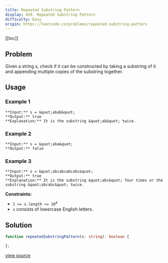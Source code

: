 ```yaml
---
title: Repeated Substring Pattern
display: 459. Repeated Substring Pattern
difficulty: Easy
origin: https://leetcode.cn/problems/repeated-substring-pattern
---
```


[[toc]]

## Problem

Given a string s, check if it can be constructed by taking a substring of it and appending multiple copies of the substring together.

 ## Usage

### Example 1

```
**Input:** s = &quot;abab&quot;
**Output:** true
**Explanation:** It is the substring &quot;ab&quot; twice.
```

### Example 2

```
**Input:** s = &quot;aba&quot;
**Output:** false
```

### Example 3

```
**Input:** s = &quot;abcabcabcabc&quot;
**Output:** true
**Explanation:** It is the substring &quot;abc&quot; four times or the substring &quot;abcabc&quot; twice.
```

 
**Constraints:**

- <code>1 &lt;= s.length &lt;= 10<sup>4</sup></code>
- <code>s</code> consists of lowercase English letters.


## Solution

```ts
function repeatedSubstringPattern(s: string): boolean {

};
```

[view source](https://leetcode.cn/problems/repeated-substring-pattern)
